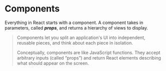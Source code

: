 # Components
Everything in React starts with a component. A component takes in parameters, called ***props***, and returns a hierarchy of views to display.

> Components let you split an application's UI into independent, reusable pieces, and think about each piece in isolation.
>
> Conceptually, components are like JavaScript functions.
> They accept arbitrary inputs (called “props”) and return React elements describing what should appear on the screen.
